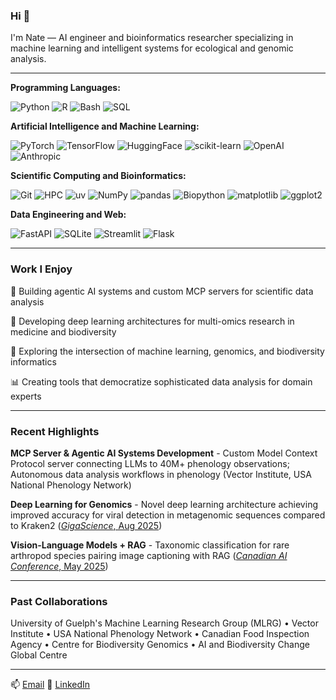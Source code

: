 

### Hi 👋 

I'm Nate — AI engineer and bioinformatics researcher specializing in machine learning and intelligent systems for ecological and genomic analysis.

---

**Programming Languages:**

![Python](https://img.shields.io/badge/-Python-735f10?style=flat-square&logo=python)
![R](https://img.shields.io/badge/-R-276DC3?style=flat-square&logo=r)
![Bash](https://img.shields.io/badge/-Bash-0d1e75?style=flat-square&logo=gnu-bash)
![SQL](https://img.shields.io/badge/-SQL-0d1e75?style=flat-square&logo=postgresql)

**Artificial Intelligence and Machine Learning:**

![PyTorch](https://img.shields.io/badge/-PyTorch-031a07?style=flat-square&logo=pytorch)
![TensorFlow](https://img.shields.io/badge/-TensorFlow-031a07?style=flat-square&logo=tensorflow)
![HuggingFace](https://img.shields.io/badge/-HuggingFace-031a07?style=flat-square&logo=huggingface)
![scikit-learn](https://img.shields.io/badge/-scikit--learn-031a07?style=flat-square&logo=scikit-learn)
![OpenAI](https://img.shields.io/badge/-OpenAI-031a07?style=flat-square&logo=openai)
![Anthropic](https://img.shields.io/badge/-Anthropic-031a07?style=flat-square&logo=anthropic)

**Scientific Computing and Bioinformatics:**

![Git](https://img.shields.io/badge/-Git-grey?style=flat-square&logo=Git)
![HPC](https://img.shields.io/badge/-HPC/SLURM-163e94?style=flat-square&logo=superuser)
![uv](https://img.shields.io/badge/-uv-163e94?style=flat-square&logo=uv)
![NumPy](https://img.shields.io/badge/-NumPy-031a07?style=flat-square&logo=numpy)
![pandas](https://img.shields.io/badge/-pandas-031a07?style=flat-square&logo=pandas)
![Biopython](https://img.shields.io/badge/-Biopython-031a07?style=flat-square&logo=python)
![matplotlib](https://img.shields.io/badge/-matplotlib-031a07?style=flat-square&logo=plotly)
![ggplot2](https://img.shields.io/badge/-ggplot2-031a07?style=flat-square&logo=r)

**Data Engineering and Web:**

![FastAPI](https://img.shields.io/badge/-FastAPI-163e94?style=flat-square&logo=fastapi)
![SQLite](https://img.shields.io/badge/-SQLite-163e94?style=flat-square&logo=sqlite)
![Streamlit](https://img.shields.io/badge/-Streamlit-163e94?style=flat-square&logo=streamlit)
![Flask](https://img.shields.io/badge/-Flask-163e94?style=flat-square&logo=flask) 

---

### Work I Enjoy

🔭 Building agentic AI systems and custom MCP servers for scientific data analysis

🧬 Developing deep learning architectures for multi-omics research in medicine and biodiversity

🌱 Exploring the intersection of machine learning, genomics, and biodiversity informatics

📊 Creating tools that democratize sophisticated data analysis for domain experts

---

### Recent Highlights

**MCP Server & Agentic AI Systems Development** - Custom Model Context Protocol server connecting LLMs to 40M+ phenology observations; Autonomous data analysis workflows in phenology (Vector Institute, USA National Phenology Network)

**Deep Learning for Genomics** - Novel deep learning architecture achieving improved accuracy for viral detection in metagenomic sequences compared to Kraken2 ([*GigaScience*, Aug 2025](https://doi.org/10.1093/gigascience/giaf089))

**Vision-Language Models + RAG** - Taxonomic classification for rare arthropod species pairing image captioning with RAG ([*Canadian AI Conference*, May 2025](https://caiac.pubpub.org/pub/g6ur81dr/))

---

### Past Collaborations

University of Guelph's Machine Learning Research Group (MLRG) • Vector Institute • USA National Phenology Network • Canadian Food Inspection Agency • Centre for Biodiversity Genomics • AI and Biodiversity Change Global Centre

---

📫 [Email](mailto:lespernate@gmail.com)
💼 [LinkedIn](https://www.linkedin.com/in/nate-lesperance-288182279/)


